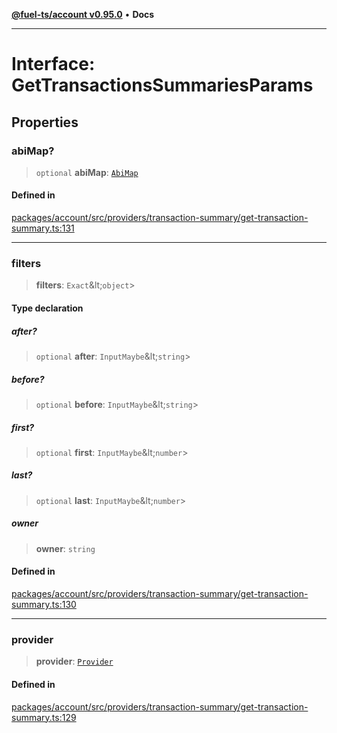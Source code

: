 [**@fuel-ts/account v0.95.0**](../index.md) • **Docs**

***

# Interface: GetTransactionsSummariesParams

## Properties

### abiMap?

> `optional` **abiMap**: [`AbiMap`](../index.md#abimap)

#### Defined in

[packages/account/src/providers/transaction-summary/get-transaction-summary.ts:131](https://github.com/FuelLabs/fuels-ts/blob/520f93c51eb523e7de0fb66083fca60997ac2db5/packages/account/src/providers/transaction-summary/get-transaction-summary.ts#L131)

***

### filters

> **filters**: `Exact`\&lt;`object`\>

#### Type declaration

##### after?

> `optional` **after**: `InputMaybe`\&lt;`string`\>

##### before?

> `optional` **before**: `InputMaybe`\&lt;`string`\>

##### first?

> `optional` **first**: `InputMaybe`\&lt;`number`\>

##### last?

> `optional` **last**: `InputMaybe`\&lt;`number`\>

##### owner

> **owner**: `string`

#### Defined in

[packages/account/src/providers/transaction-summary/get-transaction-summary.ts:130](https://github.com/FuelLabs/fuels-ts/blob/520f93c51eb523e7de0fb66083fca60997ac2db5/packages/account/src/providers/transaction-summary/get-transaction-summary.ts#L130)

***

### provider

> **provider**: [`Provider`](./Provider.md)

#### Defined in

[packages/account/src/providers/transaction-summary/get-transaction-summary.ts:129](https://github.com/FuelLabs/fuels-ts/blob/520f93c51eb523e7de0fb66083fca60997ac2db5/packages/account/src/providers/transaction-summary/get-transaction-summary.ts#L129)
